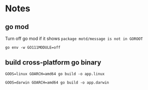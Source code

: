 # Notes

## go mod

Turn off go mod if it shows ```package motd/message is not in GOROOT```

```
go env -w GO111MODULE=off
```

## build cross-platform go binary

```
GOOS=linux GOARCH=amd64 go build -o app.linux
```

```
GOOS=darwin GOARCH=amd64 go build -o app.darwin
```